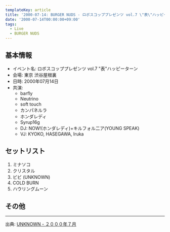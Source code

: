 ```yaml
---
templateKey: article
title: '2000-07-14: BURGER NUDS - ロボスコッププレゼンツ vol.7 \"表\"ハッピーターン at 渋谷屋根裏'
date: '2000-07-14T00:00:00+09:00'
tags:
  - Live
  - BURGER NUDS
---
```

## 基本情報

* イベント名: ロボスコッププレゼンツ vol.7 "表"ハッピーターン
* 会場: 東京 渋谷屋根裏
* 日時: 2000年07月14日
* 共演:
  * barfly
  * Neutrino
  * soft touch
  * カンパネルラ
  * ホンダレディ
  * Syrup16g
  * DJ: NOW!(ホンダレディ)+キルフォル二ア(YOUNG SPEAK)
  * VJ: KYOKO, HASEGAWA, Iruka

## セットリスト


1. ミナソコ
1. クリスタル
1. ビビ (UNKNOWN)
1. COLD BURN
1. ハウリングムーン

## その他

---

出典: [UNKNOWN - ２０００年７月](http://web.archive.org/web/20050411122616/http://shinjuku.cool.ne.jp/burgernuds/20007.html)
